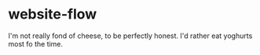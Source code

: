 # website-flow

I'm not really fond of cheese, to be perfectly honest. I'd rather eat yoghurts most fo the time.
